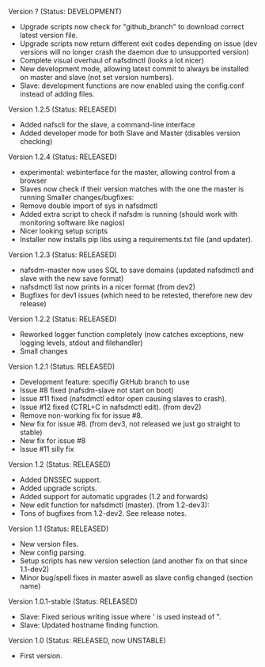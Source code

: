 Version ? (Status: DEVELOPMENT)
* Upgrade scripts now check for "github_branch" to download correct latest version file.
* Upgrade scripts now return different exit codes depending on issue (dev versions will no longer crash the daemon due to unsupported version)
* Complete visual overhaul of nafsdmctl (looks a lot nicer)
* New development mode, allowing latest commit to always be installed on master and slave (not set version numbers).
* Slave: development functions are now enabled using the config.conf instead of adding files.

Version 1.2.5 (Status: RELEASED)
* Added nafscli for the slave, a command-line interface
* Added developer mode for both Slave and Master (disables version checking)

Version 1.2.4 (Status: RELEASED)
* experimental: webinterface for the master, allowing control from a browser
* Slaves now check if their version matches with the one the master is running
Smaller changes/bugfixes:
* Remove double import of sys in nafsdmctl
* Added extra script to check if nafsdm is running (should work with monitoring software like nagios)
* Nicer looking setup scripts
* Installer now installs pip libs using a requirements.txt file (and updater).

Version 1.2.3 (Status: RELEASED)
* nafsdm-master now uses SQL to save domains (updated nafsdmctl and slave with the new save format)
* nafsdmctl list now prints in a nicer format
(from dev2)
* Bugfixes for dev1 issues (which need to be retested, therefore new dev release)

Version 1.2.2 (Status: RELEASED)
* Reworked logger function completely (now catches exceptions, new logging levels, stdout and filehandler)
* Small changes

Version 1.2.1 (Status: RELEASED)
* Development feature: specifiy GitHub branch to use
* Issue #8 fixed (nafsdm-slave not start on boot)
* Issue #11 fixed (nafsdmctl editor open causing slaves to crash).
* Issue #12 fixed (CTRL+C in nafsdmctl edit).
(from dev2)
* Remove non-working fix for issue #8.
* New fix for issue #8.
(from dev3, not released we just go straight to stable)
* New fix for issue #8
* Issue #11 silly fix

Version 1.2 (Status: RELEASED)
* Added DNSSEC support.
* Added upgrade scripts.
* Added support for automatic upgrades (1.2 and forwards)
* New edit function for nafsdmctl (master).
(from 1.2-dev3):
* Tons of bugfixes from 1.2-dev2. See release notes.

Version 1.1 (Status: RELEASED)
* New version files.
* New config parsing.
* Setup scripts has new version selection (and another fix on that since 1.1-dev2)
* Minor bug/spell fixes in master aswell as slave config changed (section name)

Version 1.0.1-stable (Status: RELEASED)
* Slave: Fixed serious writing issue where ' is used instead of ".
* Slave: Updated hostname finding function.

Version 1.0 (Status: RELEASED, now UNSTABLE)
* First version.
